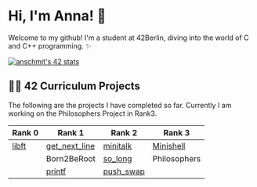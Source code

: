 # Hi, I'm Anna! 👋

Welcome to my github! I'm a student at 42Berlin, diving into the world of C and C++ programming. ✨

[![anschmit's 42 stats](https://badge.mediaplus.ma/greenbinary/anschmit?1337Badge=off&UM6P=off)](https://github.com/oakoudad/badge42)


## 👩‍💻 42 Curriculum Projects

The following are the projects I have completed so far. Currently I am working on the Philosophers Project in Rank3.

| Rank   0 | Rank 1         | Rank 2       | Rank 3         |
|----------|----------------|--------------|----------------|
| [libft](https://github.com/0vnnv0/libft)   | [get_next_line](https://github.com/0vnnv0/get_next_line)  | [minitalk](https://github.com/0vnnv0/minitalk)    | [Minishell](https://github.com/0vnnv0/Minishell)
|          | Born2BeRoot    | [so_long](https://github.com/0vnnv0/so_long)    | Philosophers
|          | [printf](https://github.com/0vnnv0/printf)       | [push_swap](https://github.com/0vnnv0/push_swap)   |

